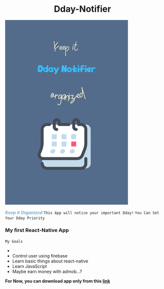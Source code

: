 # <div align='center'>Dday-Notifier</div>

<img src="./src/Components/images/logo.png" width=400px>

**_<span style="color:#7caecf">Keep it Organized</span>_**
`This App will notice your important Dday!`
`You Can Set Your Dday Priority`

### My first React-Native App

`My Goals`

-
- Control user using firebase
- Learn basic things about react-native
- Learn JavaScript
- Maybe earn money with admob...?

**For Now, you can download app only from this [link](https://github.com/alpha-src/Dday_Notifier/blob/main/Dday-Notifier.apk)**
